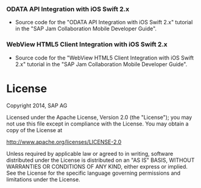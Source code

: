 ### ODATA API Integration with iOS Swift 2.x
* Source code for the "ODATA API Integration with iOS Swift 2.x" tutorial in the "SAP Jam Collaboration Mobile Developer Guide".

### WebView HTML5 Client Integration with iOS Swift 2.x
* Source code for the "WebView HTML5 Client Integration with iOS Swift 2.x" tutorial in the "SAP Jam Collaboration Mobile Developer Guide".



# License
Copyright 2014, SAP AG

Licensed under the Apache License, Version 2.0 (the "License");
you may not use this file except in compliance with the License.
You may obtain a copy of the License at

   http://www.apache.org/licenses/LICENSE-2.0

Unless required by applicable law or agreed to in writing, software
distributed under the License is distributed on an "AS IS" BASIS,
WITHOUT WARRANTIES OR CONDITIONS OF ANY KIND, either express or implied.
See the License for the specific language governing permissions and
limitations under the License.